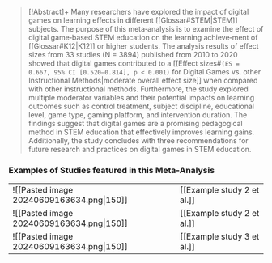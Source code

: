 

> [!Abstract]+
>Many researchers have explored the impact of digital games on learning effects in different [[Glossar#STEM|STEM]] subjects. The purpose of this meta‑analysis is to examine the effect of digital game‑based STEM education on the learning achieve‑ment of [[Glossar#K12|K12]]  or higher students. The analysis results of effect sizes from 33 studies (N = 3894) published from 2010 to 2020 showed that digital games contributed to a [[Effect sizes#`(ES = 0.667, 95% CI [0.520–0.814], p < 0.001)` for Digital Games vs. other Instructional Methods|moderate overall effect size]] when compared with other instructional methods. Furthermore, the study explored multiple moderator variables and their potential impacts on learning outcomes such as control treatment, subject discipline, educational level, game type, gaming platform, and intervention duration. The findings suggest that digital games are a promising pedagogical method in STEM education that effectively improves learning gains. Additionally, the study concludes with three recommendations for future research and practices on digital games in STEM education.



### Examples of Studies featured in this Meta-Analysis

|                                           |                            |
| ----------------------------------------- | -------------------------- |
| ![[Pasted image 20240609163634.png\|150]] | [[Example study 2 et al.]] |
| ![[Pasted image 20240609163634.png\|150]] | [[Example study 2 et al.]] |
| ![[Pasted image 20240609163634.png\|150]] | [[Example study 3 et al.]] |

